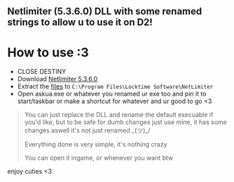 ## Netlimiter (5.3.6.0) DLL with some renamed strings to allow u to use it on D2!

# How to use :3
- CLOSE DESTINY
- Download [Netlimiter 5.3.6.0](https://download.netlimiter.com/nl/netlimiter-5.3.6.0.exe)
- Extract the [files](https://grr.ovh/Osj) to `C:\Program Files\Locktime Software\NetLimiter`
- Open askua.exe or whatever you renamed ur exe too and pin it to start/taskbar or make a shortcut for whatever and ur good to go <3

> You can just replace the DLL and rename the default execuable if you'd like, but to be safe for dumb changes just use mine, it has some changes aswell it's not just renamed \_(ツ)_/
> 
> Everything done is very simple, it's nothing crazy
>
> You can open it ingame, or whenever you want btw




enjoy cuties <3
